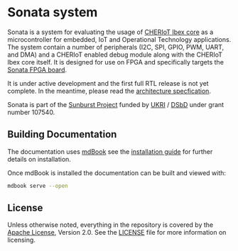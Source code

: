# Sonata system

Sonata is a system for evaluating the usage of [CHERIoT Ibex core](https://github.com/microsoft/cheriot-ibex) as a microcontroller for embedded, IoT and Operational Technology applications.
The system contain a number of peripherals (I2C, SPI, GPIO, PWM, UART, and DMA) and a CHERIoT enabled debug module along with the CHERIoT Ibex core itself.
It is designed for use on FPGA and specifically targets the [Sonata FPGA board](https://github.com/newaetech/sonata-pcb).

It is under active development and the first full RTL release is not yet complete.
In the meantime, please read the [architecture specfication](https://lowrisc.org/sonata-system/doc/architecture/intro.html).

Sonata is part of the [Sunburst Project](https://www.sunburst-project.org) funded by [UKRI](https://www.ukri.org/) / [DSbD](https://www.dsbd.tech/) under grant number 107540.

## Building Documentation

The documentation uses [mdBook](https://rust-lang.github.io/mdBook/) see the [installation guide](https://rust-lang.github.io/mdBook/guide/installation.html) for further details on installation.

Once mdBook is installed the documentation can be built and viewed with:

```bash
mdbook serve --open
```

## License

Unless otherwise noted, everything in the repository is covered by the [Apache License](https://www.apache.org/licenses/LICENSE-2.0.html), Version 2.0. See the [LICENSE](https://github.com/lowRISC/sonata-system/blob/main/LICENSE) file for more information on licensing.
